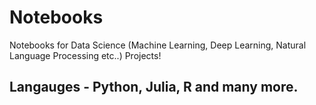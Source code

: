 # Notebooks
Notebooks for Data Science (Machine Learning, Deep Learning, Natural Language Processing etc..) Projects!

## Langauges - Python, Julia, R and many more. 
